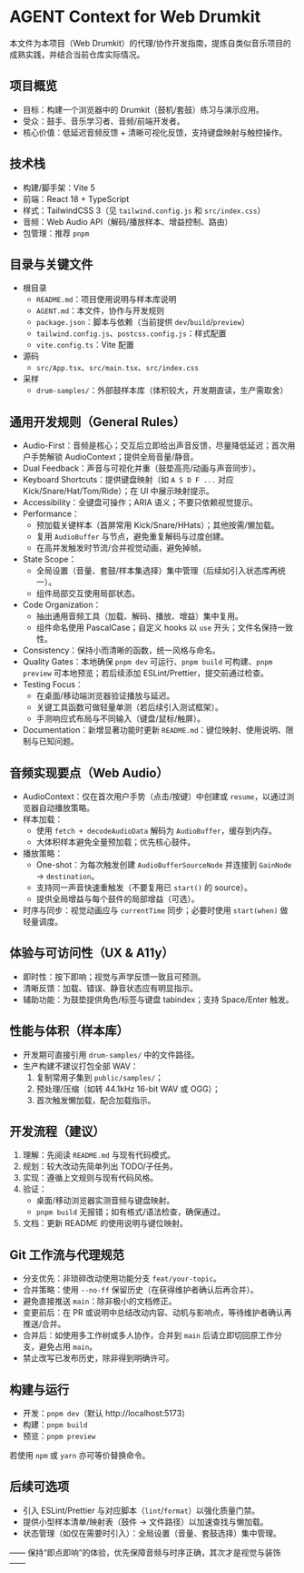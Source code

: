 # AGENT Context for Web Drumkit

本文件为本项目（Web Drumkit）的代理/协作开发指南，提炼自类似音乐项目的成熟实践，并结合当前仓库实际情况。

## 项目概览

- 目标：构建一个浏览器中的 Drumkit（鼓机/套鼓）练习与演示应用。
- 受众：鼓手、音乐学习者、音频/前端开发者。
- 核心价值：低延迟音频反馈 + 清晰可视化反馈，支持键盘映射与触控操作。

## 技术栈

- 构建/脚手架：Vite 5
- 前端：React 18 + TypeScript
- 样式：TailwindCSS 3（见 `tailwind.config.js` 和 `src/index.css`）
- 音频：Web Audio API（解码/播放样本、增益控制、路由）
- 包管理：推荐 `pnpm`

## 目录与关键文件

- 根目录
  - `README.md`：项目使用说明与样本库说明
  - `AGENT.md`：本文件，协作与开发规则
  - `package.json`：脚本与依赖（当前提供 `dev`/`build`/`preview`）
  - `tailwind.config.js`、`postcss.config.js`：样式配置
  - `vite.config.ts`：Vite 配置
- 源码
  - `src/App.tsx`、`src/main.tsx`、`src/index.css`
- 采样
  - `drum-samples/`：外部鼓样本库（体积较大，开发期直读，生产需取舍）

## 通用开发规则（General Rules）

- Audio-First：音频是核心；交互后立即给出声音反馈，尽量降低延迟；首次用户手势解锁 AudioContext；提供全局音量/静音。
- Dual Feedback：声音与可视化并重（鼓垫高亮/动画与声音同步）。
- Keyboard Shortcuts：提供键盘映射（如 `A S D F ...` 对应 Kick/Snare/Hat/Tom/Ride）；在 UI 中展示映射提示。
- Accessibility：全键盘可操作；ARIA 语义；不要只依赖视觉提示。
- Performance：
  - 预加载关键样本（首屏常用 Kick/Snare/HHats）；其他按需/懒加载。
  - 复用 `AudioBuffer` 与节点，避免重复解码与过度创建。
  - 在高并发触发时节流/合并视觉动画，避免掉帧。
- State Scope：
  - 全局设置（音量、套鼓/样本集选择）集中管理（后续如引入状态库再统一）。
  - 组件局部交互使用局部状态。
- Code Organization：
  - 抽出通用音频工具（加载、解码、播放、增益）集中复用。
  - 组件命名使用 PascalCase；自定义 hooks 以 `use` 开头；文件名保持一致性。
- Consistency：保持小而清晰的函数，统一风格与命名。
- Quality Gates：本地确保 `pnpm dev` 可运行、`pnpm build` 可构建、`pnpm preview` 可本地预览；若后续添加 ESLint/Prettier，提交前通过检查。
- Testing Focus：
  - 在桌面/移动端浏览器验证播放与延迟。
  - 关键工具函数可做轻量单测（若后续引入测试框架）。
  - 手测响应式布局与不同输入（键盘/鼠标/触屏）。
- Documentation：新增显著功能时更新 `README.md`：键位映射、使用说明、限制与已知问题。

## 音频实现要点（Web Audio）

- AudioContext：仅在首次用户手势（点击/按键）中创建或 `resume`，以通过浏览器自动播放策略。
- 样本加载：
  - 使用 `fetch + decodeAudioData` 解码为 `AudioBuffer`，缓存到内存。
  - 大体积样本避免全量预加载；优先核心鼓件。
- 播放策略：
  - One-shot：为每次触发创建 `AudioBufferSourceNode` 并连接到 `GainNode` → `destination`。
  - 支持同一声音快速重触发（不要复用已 `start()` 的 source）。
  - 提供全局增益与每个鼓件的局部增益（可选）。
- 时序与同步：视觉动画应与 `currentTime` 同步；必要时使用 `start(when)` 做轻量调度。

## 体验与可访问性（UX & A11y）

- 即时性：按下即响；视觉与声学反馈一致且可预测。
- 清晰反馈：加载、错误、静音状态应有明显指示。
- 辅助功能：为鼓垫提供角色/标签与键盘 tabindex；支持 Space/Enter 触发。

## 性能与体积（样本库）

- 开发期可直接引用 `drum-samples/` 中的文件路径。
- 生产构建不建议打包全部 WAV：
  1) 复制常用子集到 `public/samples/`；
  2) 预处理/压缩（如转 44.1kHz 16-bit WAV 或 OGG）；
  3) 首次触发懒加载，配合加载指示。

## 开发流程（建议）

1) 理解：先阅读 `README.md` 与现有代码模式。
2) 规划：较大改动先简单列出 TODO/子任务。
3) 实现：遵循上文规则与现有代码风格。
4) 验证：
   - 桌面/移动浏览器实测音频与键盘映射。
   - `pnpm build` 无报错；如有格式/语法检查，确保通过。
5) 文档：更新 README 的使用说明与键位映射。

## Git 工作流与代理规范

- 分支优先：非琐碎改动使用功能分支 `feat/your-topic`。
- 合并策略：使用 `--no-ff` 保留历史（在获得维护者确认后再合并）。
- 避免直接推送 `main`：除非极小的文档修正。
- 变更前后：在 PR 或说明中总结改动内容、动机与影响点，等待维护者确认再推送/合并。
- 合并后：如使用多工作树或多人协作，合并到 `main` 后请立即切回原工作分支，避免占用 `main`。
- 禁止改写已发布历史，除非得到明确许可。

## 构建与运行

- 开发：`pnpm dev`（默认 http://localhost:5173）
- 构建：`pnpm build`
- 预览：`pnpm preview`

若使用 `npm` 或 `yarn` 亦可等价替换命令。

## 后续可选项

- 引入 ESLint/Prettier 与对应脚本（`lint`/`format`）以强化质量门禁。
- 提供小型样本清单/映射表（鼓件 → 文件路径）以加速查找与懒加载。
- 状态管理（如仅在需要时引入）：全局设置（音量、套鼓选择）集中管理。

—— 保持“即点即响”的体验，优先保障音频与时序正确，其次才是视觉与装饰 ——

